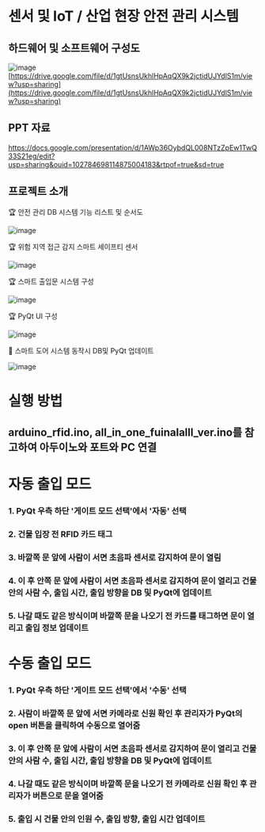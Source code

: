 # 센서 및 IoT / 산업 현장 안전 관리 시스템

## 하드웨어 및 소프트웨어 구성도
![image](https://github.com/changmi-kim/changmi-kim.github.io/assets/141194237/541b7d2d-5997-424f-b829-34d9693344d6)
[https://drive.google.com/file/d/1gtUsnsUkhlHpAqQX9k2jctidUJYdlS1m/view?usp=sharing](https://drive.google.com/file/d/1gtUsnsUkhlHpAqQX9k2jctidUJYdlS1m/view?usp=sharing)

## PPT 자료
https://docs.google.com/presentation/d/1AWp36OybdQL008NTzZpEw1TwQ33S21eg/edit?usp=sharing&ouid=102784698114875004183&rtpof=true&sd=true

## 프로젝트 소개


🏆 안전 관리 DB 시스템 기능 리스트 및 순서도

![image](https://github.com/addinedu-ros-3rd/iot-repo-6/assets/87626122/743f2364-f4d6-42f3-ac6f-21d2d068c38b)


🏆 위험 지역 접근 감지 스마트 세이프티 센서

![image](https://github.com/addinedu-ros-3rd/iot-repo-6/assets/87626122/ccfea0ac-1966-4220-802d-31033bc0af23)


🏆 스마트 출입문 시스템 구성

![image](https://github.com/addinedu-ros-3rd/iot-repo-6/assets/87626122/3ea7efd5-411d-475d-846b-3669c0c9bd82)


🏆 PyQt UI 구성

![image](https://github.com/addinedu-ros-3rd/iot-repo-6/assets/87626122/d6cdd2d7-a69d-44de-a100-2c2726581b0c)

🌟 스마트 도어 시스템 동작시 DB및 PyQt 업데이트

![image](https://github.com/addinedu-ros-3rd/iot-repo-6/assets/87626122/0c86df78-afea-45de-ae79-167017b12dd2)


# 실행 방법
## arduino_rfid.ino, all_in_one_fuinalalll_ver.ino를 참고하여 아두이노와 포트와 PC 연결

# 자동 출입 모드
### 1. PyQt 우측 하단 '게이트 모드 선택'에서 '자동' 선택
### 2. 건물 입장 전 RFID 카드 태그
### 3. 바깥쪽 문 앞에 사람이 서면 초음파 센서로 감지하여 문이 열림
### 4. 이 후 안쪽 문 앞에 사람이 서면 초음파 센서로 감지하여 문이 열리고 건물 안의 사람 수, 출입 시간, 출입 방향을 DB 및 PyQt에 업데이트
### 5. 나갈 때도 같은 방식이며 바깥쪽 문을 나오기 전 카드를 태그하면 문이 열리고 출입 정보 업데이트

# 수동 출입 모드
### 1. PyQt 우측 하단 '게이트 모드 선택'에서 '수동' 선택
### 2. 사람이 바깥쪽 문 앞에 서면 카메라로 신원 확인 후 관리자가 PyQt의 open 버튼을 클릭하여 수동으로 열어줌
### 3. 이 후 안쪽 문 앞에 사람이 서면 초음파 센서로 감지하여 문이 열리고 건물 안의 사람 수, 출입 시간, 출입 방향을 DB 및 PyQt에 업데이트
### 4. 나갈 때도 같은 방식이며 바깥쪽 문을 나오기 전 카메라로 신원 확인 후 관리자가 버튼으로 문을 열어줌
### 5. 출입 시 건물 안의 인원 수, 출입 방향, 출입 시간 업데이트





